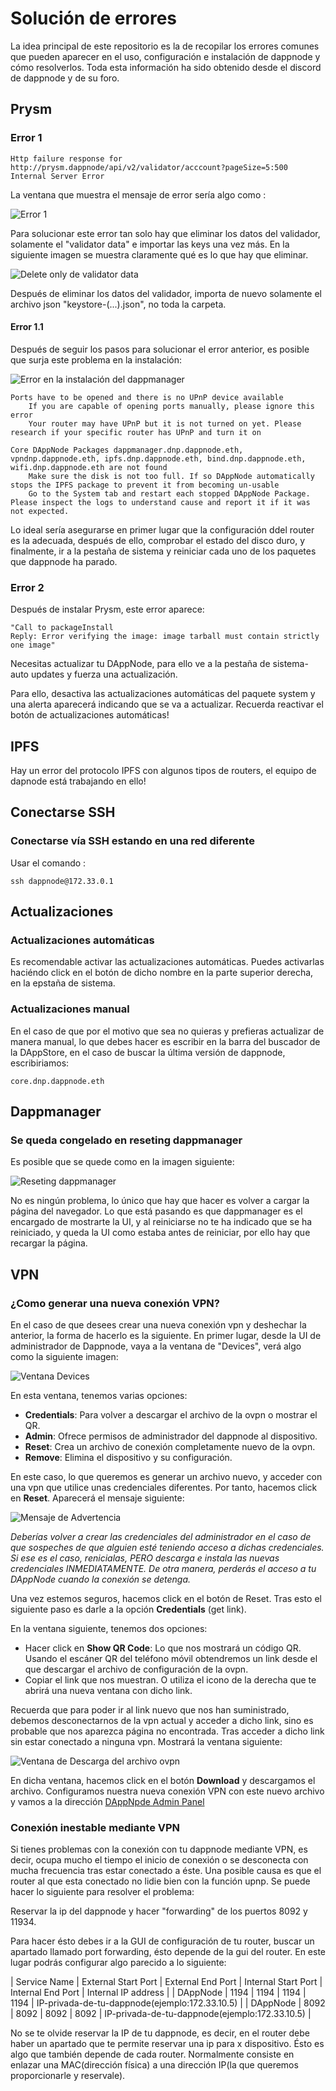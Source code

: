 # Solución de errores

La idea principal de este repositorio es la de recopilar los errores comunes que pueden aparecer en el uso, configuración e instalación de dappnode y cómo resolverlos. Toda esta información ha sido obtenido desde el discord de dappnode y de su foro.

## Prysm 


### Error 1

~~~
Http failure response for
http://prysm.dappnode/api/v2/validator/acccount?pageSize=5:500 
Internal Server Error
~~~

La ventana que muestra el mensaje de error sería algo como :

![Error 1](../img/error_prysm_1.png "Prysm Error 1")

Para solucionar este error tan solo hay que eliminar los datos del validador, solamente el "validator data" e importar las keys una vez más. En la siguiente imagen se muestra claramente qué es lo que hay que eliminar.

![Delete only de validator data](../img/error_prysm_1_2.png "Prysm Error 1")

Después de eliminar los datos del validador, importa de nuevo solamente el archivo json "keystore-(...).json", no toda la carpeta.


#### Error 1.1

Después de seguir los pasos para solucionar el error anterior, es posible que surja este problema en la instalación:

![Error en la instalación del dappmanager](../img/error_prysm_1_2.png "Prysm Error 1.1")

~~~
Ports have to be opened and there is no UPnP device available
    If you are capable of opening ports manually, please ignore this error
    Your router may have UPnP but it is not turned on yet. Please research if your specific router has UPnP and turn it on

Core DAppNode Packages dappmanager.dnp.dappnode.eth, vpndnp.dappnode.eth, ipfs.dnp.dappnode.eth, bind.dnp.dappnode.eth, wifi.dnp.dappnode.eth are not found
    Make sure the disk is not too full. If so DAppNode automatically stops the IPFS package to prevent it from becoming un-usable
    Go to the System tab and restart each stopped DAppNode Package. Please inspect the logs to understand cause and report it if it was not expected.
~~~

Lo ideal sería asegurarse en primer lugar que la configuración ddel router es la adecuada, después de ello, comprobar el estado del disco duro, y finalmente, ir a la pestaña de sistema y reiniciar cada uno de los paquetes que dappnode ha parado.

### Error 2

Después de instalar Prysm, este error aparece:

~~~
"Call to packageInstall
Reply: Error verifying the image: image tarball must contain strictly one image"
~~~

Necesitas actualizar tu DAppNode, para ello ve a la pestaña de sistema-auto updates y fuerza una actualización.

Para ello, desactiva las actualizaciones automáticas del paquete system y una alerta aparecerá indicando que se va a actualizar. Recuerda reactivar el botón de actualizaciones automáticas!

## IPFS

Hay un error del protocolo IPFS con algunos tipos de routers, el equipo de dapnode está trabajando en ello!

## Conectarse SSH 

### Conectarse vía SSH estando en una red diferente

Usar el comando :

~~~
ssh dappnode@172.33.0.1
~~~

## Actualizaciones


### Actualizaciones automáticas

Es recomendable activar las actualizaciones automáticas. Puedes activarlas haciéndo click en el botón de dicho nombre en la parte superior derecha, en la epstaña de sistema.


### Actualizaciones manual

En el caso de que por el motivo que sea no quieras y prefieras actualizar de manera manual, lo que debes hacer es escribir en la barra del buscador de la DAppStore, en el caso de buscar la última versión de dappnode, escribiriamos:

~~~
core.dnp.dappnode.eth
~~~

## Dappmanager

### Se queda congelado en reseting dappmanager

Es posible que se quede como en la imagen siguiente:

![Reseting dappmanager](../img/dappmannager_reseting.jpg "Reseting")

No es ningún problema, lo único que hay que hacer es volver a cargar la página del navegador. Lo que está pasando es que dappmanager es el encargado de mostrarte la UI, y al reiniciarse no te ha indicado que se ha reiniciado, y queda la UI como estaba antes de reiniciar, por ello hay que recargar la página.
 
## VPN

### ¿Como generar una nueva conexión VPN?

En el caso de que desees crear una nueva conexión vpn y deshechar la anterior, la forma de hacerlo es la siguiente. En primer lugar, desde la UI de administrador de Dappnode, vaya a la ventana de "Devices", verá algo como la siguiente imagen:

![Ventana Devices](../img/creating_vpn_1.png " ")

En esta ventana, tenemos varias opciones:

* **Credentials**: Para volver a descargar el archivo de la ovpn o mostrar el QR.
* **Admin**: Ofrece permisos de administrador del dappnode al dispositivo.
* **Reset**: Crea un archivo de conexión completamente nuevo de la ovpn.
* **Remove**: Elimina el dispositivo y su configuración.

En este caso, lo que queremos es generar un archivo nuevo, y acceder con una vpn que utilice unas credenciales diferentes. Por tanto, hacemos click en **Reset**.
Aparecerá el mensaje siguiente:

![Mensaje de Advertencia](../img/creating_vpn_2.png " ")

*Deberías volver a crear las credenciales del administrador en el caso de que sospeches de que alguien esté teniendo acceso a dichas credenciales. Si ese es el caso, renicialas, PERO descarga e instala las nuevas credenciales INMEDIATAMENTE. De otra manera, perderás el acceso a tu DAppNode cuando la conexión se detenga.*

Una vez estemos seguros, hacemos click en el botón de Reset. Tras esto el siguiente paso es darle a la opción **Credentials** (get link). 

En la ventana siguiente, tenemos dos opciones:

* Hacer click en **Show QR Code**: Lo que nos mostrará un código QR. Usando el escáner QR del teléfono móvil obtendremos un link desde el que descargar el archivo de configuración de la ovpn.
* Copiar el link que nos muestran. O utiliza el icono de la derecha que te abrirá una nueva ventana con dicho link.

Recuerda que para poder ir al link nuevo que nos han suministrado, debemos desconectarnos de la vpn actual y acceder a dicho link, sino es probable que nos aparezca página no encontrada. Tras acceder a dicho link sin estar conectado a ninguna vpn. Mostrará la ventana siguiente:

![Ventana de Descarga del archivo ovpn](../img/creating_vpn_3.png " ")

En dicha ventana, hacemos click en el botón **Download** y descargamos el archivo.
Configuramos nuestra nueva conexión VPN con este nuevo archivo y vamos a la dirección [DAppNpde Admin Panel](http://my.dappnode/#/dashboard)

### Conexión inestable mediante VPN

Si tienes problemas con la conexión con tu dappnode mediante VPN, es decir, ocupa mucho el tiempo el inicio de conexión o se desconecta con mucha frecuencia tras estar conectado a éste. Una posible causa es que el router al que esta conectado no lidie bien con la función upnp. Se puede hacer lo siguiente para resolver el problema:

Reservar la ip del dappnode y hacer "forwarding" de los puertos 8092 y 11934.

Para hacer ésto debes ir a la GUI de configuración de tu router, buscar un apartado llamado port forwarding, ésto depende de la gui del router.
En este lugar podrás configurar algo parecido a lo siguiente:

| Service Name | External Start Port | External End Port | Internal Start Port | Internal End Port | Internal IP address |
| DAppNode | 1194 | 1194 | 1194 | 1194 | IP-privada-de-tu-dappnode(ejemplo:172.33.10.5) |
| DAppNode | 8092 | 8092 | 8092 | 8092 | IP-privada-de-tu-dappnode(ejemplo:172.33.10.5) |

No se te olvide reservar la IP de tu dappnode, es decir, en el router debe haber un apartado que te permite reservar una ip para x dispositivo. Ésto es algo que también depende de cada router. Normalmente consiste en enlazar una MAC(dirección física) a una dirección IP(la que queremos proporcionarle y reservale).